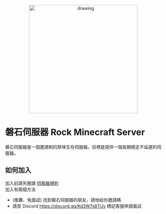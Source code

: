 <p align="center">
<img src="https://raw.githubusercontent.com/rock-mc/rock-mc/main/logo.png" alt="drawing" width="350" style="vertical-align:middle"/>
</p>

# 磐石伺服器 Rock Minecraft Server
磐石伺服器是一個邀請制的原味生存伺服器。目標是提供一個長期穩定不延遲的伺服器。  

## 如何加入
加入前請先閱讀 [伺服器規則](https://github.com/rock-mc/rock-mc/tree/main/rule)  
加入有兩個方法
- (推薦、免面試) 找到磐石伺服器的朋友，請他給你邀請碼
- 請至 Discord https://discord.gg/Kd3W7s8TUv 標記客服申請面試
